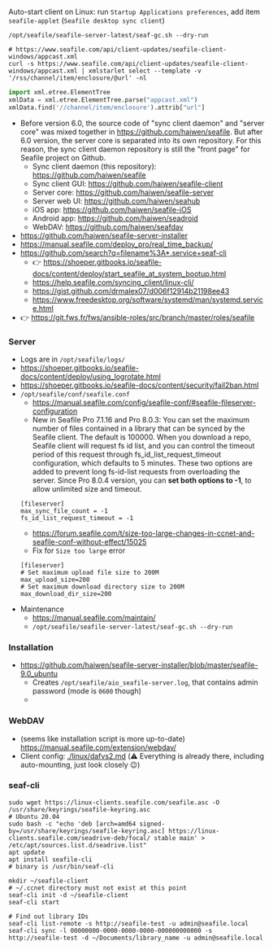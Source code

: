 Auto-start client on Linux: run `Startup Applications preferences`, add item `seafile-applet` (`Seafile desktop sync client`)


```shell
/opt/seafile/seafile-server-latest/seaf-gc.sh --dry-run

# https://www.seafile.com/api/client-updates/seafile-client-windows/appcast.xml
curl -s https://www.seafile.com/api/client-updates/seafile-client-windows/appcast.xml | xmlstarlet select --template -v '/rss/channel/item/enclosure/@url' -nl
```
```python
import xml.etree.ElementTree
xmlData = xml.etree.ElementTree.parse("appcast.xml")
xmlData.find('//channel/item/enclosure').attrib["url"]
```

* Before version 6.0, the source code of "sync client daemon" and "server core" was mixed together in https://github.com/haiwen/seafile. But after 6.0 version, the server core is separated into its own repository. For this reason, the sync client daemon repository is still the "front page" for Seafile project on Github.
    * Sync client daemon (this repository): https://github.com/haiwen/seafile
    * Sync client GUI: https://github.com/haiwen/seafile-client
    * Server core: https://github.com/haiwen/seafile-server
    * Server web UI: https://github.com/haiwen/seahub
    * iOS app: https://github.com/haiwen/seafile-iOS
    * Android app: https://github.com/haiwen/seadroid
    * WebDAV: https://github.com/haiwen/seafdav
* https://github.com/haiwen/seafile-server-installer
* https://manual.seafile.com/deploy_pro/real_time_backup/
* https://github.com/search?q=filename%3A*.service+seaf-cli
    * :point_right: https://shoeper.gitbooks.io/seafile-docs/content/deploy/start_seafile_at_system_bootup.html
    * https://help.seafile.com/syncing_client/linux-cli/
    * https://gist.github.com/drmalex07/d006f12914b21198ee43
    * https://www.freedesktop.org/software/systemd/man/systemd.service.html
* :point_right: https://git.fws.fr/fws/ansible-roles/src/branch/master/roles/seafile

### Server
* Logs are in `/opt/seafile/logs/`
* https://shoeper.gitbooks.io/seafile-docs/content/deploy/using_logrotate.html
* https://shoeper.gitbooks.io/seafile-docs/content/security/fail2ban.html
* `/opt/seafile/conf/seafile.conf`
   * https://manual.seafile.com/config/seafile-conf/#seafile-fileserver-configuration
   * New in Seafile Pro 7.1.16 and Pro 8.0.3: You can set the maximum number of files contained in a library that can be synced by the Seafile client. The default is 100000. When you download a repo, Seafile client will request fs id list, and you can control the timeout period of this request through fs_id_list_request_timeout configuration, which defaults to 5 minutes. These two options are added to prevent long fs-id-list requests from overloading the server. Since Pro 8.0.4 version, you can **set both options to -1**, to allow unlimited size and timeout.
   ```
   [fileserver]
   max_sync_file_count = -1
   fs_id_list_request_timeout = -1
   ```
   * https://forum.seafile.com/t/size-too-large-changes-in-ccnet-and-seafile-conf-without-effect/15025
   * Fix for `Size too large` error
   ```
   [fileserver]
   # Set maximum upload file size to 200M
   max_upload_size=200
   # Set maximum download directory size to 200M
   max_download_dir_size=200
   ```
* Maintenance
    * https://manual.seafile.com/maintain/
    * `/opt/seafile/seafile-server-latest/seaf-gc.sh --dry-run` 

### Installation
* https://github.com/haiwen/seafile-server-installer/blob/master/seafile-9.0_ubuntu
  * Creates `/opt/seafile/aio_seafile-server.log`, that contains admin password (mode is `0600` though)
  * 

### WebDAV

* (seems like installation script is more up-to-date) https://manual.seafile.com/extension/webdav/
* Client config: [./linux/dafvs2.md](./linux/dafvs2.md) (:warning: Everything is already there, including auto-mounting, just look closely :wink:)

### seaf-cli
```shell
sudo wget https://linux-clients.seafile.com/seafile.asc -O /usr/share/keyrings/seafile-keyring.asc
# Ubuntu 20.04
sudo bash -c "echo 'deb [arch=amd64 signed-by=/usr/share/keyrings/seafile-keyring.asc] https://linux-clients.seafile.com/seadrive-deb/focal/ stable main' > /etc/apt/sources.list.d/seadrive.list"
apt update
apt install seafile-cli
# binary is /usr/bin/seaf-cli

mkdir ~/seafile-client 
# ~/.ccnet directory must not exist at this point
seaf-cli init -d ~/seafile-client
seaf-cli start

# Find out library IDs
seaf-cli list-remote -s http://seafile-test -u admin@seafile.local
seaf-cli sync -l 00000000-0000-0000-0000-000000000000 -s http://seafile-test -d ~/Documents/library_name -u admin@seafile.local
```
